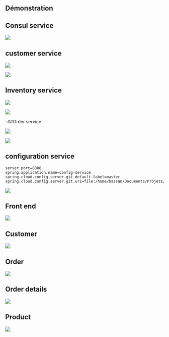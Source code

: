 ## Démonstration
## Consul service

![](screens/1.png)

## customer service

![](screens/2.png)

![](screens/3.png)

## Inventory service

![](screens/4.png)

![](screens/5.png)

-##Order service

![](screens/6.png)

![](screens/7.png)

## configuration  service
```properties
server.port=8888
spring.application.name=config-service
spring.cloud.config.server.git.default-label=master
spring.cloud.config.server.git.uri=file:/home/hassan/Documents/Projets/spring/ecom/ecom/ecom/config.repo

```
![](screens/8.png)

## Front end

![](screens/9.png)
## Customer

![](screens/10.png)
## Order

![](screens/11.png)
## Order details
![](screens/12.png)
## Product
![](screens/13.png)
